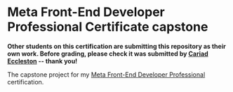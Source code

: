 # Meta Front-End Developer Professional Certificate capstone

**Other students on this certification are submitting this repository as their own work. Before grading, please check it was submitted by [Cariad Eccleston](https://www.coursera.org/learner/cariad) -- thank you!**

The capstone project for my [Meta Front-End Developer Professional](https://www.coursera.org/professional-certificates/meta-front-end-developer) certification.
